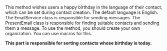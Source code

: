 This method wishes users a happy birthday in the language of their contact,
which can be set during contact creation.
The default language is English.
The EmailService class is responsible for sending messages.
The PresentEmail class is responsible for finding suitable contacts and sending them a message.
To use the method, you should create your own organization. You can use macros for this.

**This part is responsible for sorting contacts whose birthday is today.**


